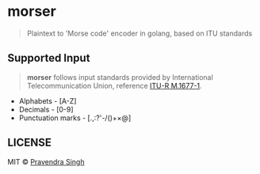 morser
======
> Plaintext to 'Morse code' encoder in golang, based on ITU standards

## Supported Input

> **morser** follows input standards provided by International Telecommunication Union, reference [ITU-R M.1677-1](http://www.itu.int/dms_pubrec/itu-r/rec/m/R-REC-M.1677-1-200910-I!!PDF-E.pdf).

* Alphabets - [A-Z]
* Decimals - [0-9]
* Punctuation marks - [.,:?'-/()+×@]

## LICENSE
MIT © [Pravendra Singh](http://pravj.github.io)
